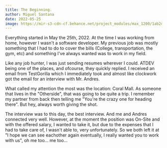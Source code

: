 ```yaml
---
title: The Beginning.
author: Miguel Santana
date: 2022-05-25
image: https://mir-s3-cdn-cf.behance.net/project_modules/max_1200/1ab2da81799863.5d0a549ef0b56.png
---
```

Everything started in May the 25th, 2022. At the time I was working from home, however I wasn't a software developer. My previous job was mostly something that I had to do to cover the bills (College, transportation, the gym, etc) and something I've always wanted was to work in my field.

Like any job hunter, I was just sending resumes wherever I could. ATDEV being one of the places, and ofcourse, they quickly replied. I received an email from TestGorilla which I immediately took and almost like clockwork got the email for an interview with Mr. Andres.

What called my attention the most was the location: Coral Mall. As someone that lives in the "Otherside", that was going to be quite a trip. I remember my partner from back then telling me "You're the crazy one for heading there". But hey, always worth giving the shot.

The interview was to this day, the best interview. And me and Andres connected very well. However, at the moment the position was On-Site and with the offered salary, I wanted to take it, but due to the expenses that I had to take care of, I wasn't able to, very unfortunately. So we both left it at "I hope we can see eachother again eventually, I really wanted you to work with us", oh me too... me too...